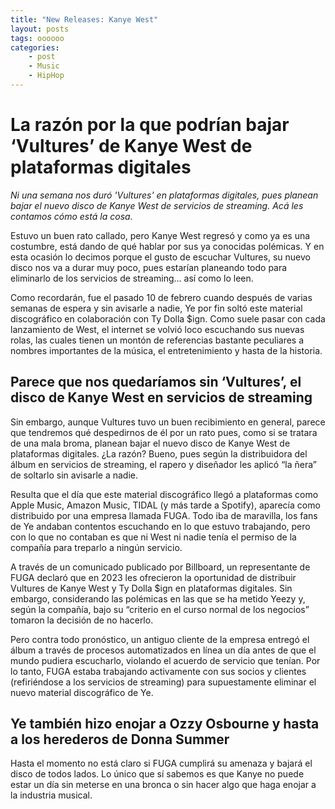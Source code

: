 ```yaml
---
title: "New Releases: Kanye West"
layout: posts
tags: oooooo
categories: 
    - post
    - Music
    - HipHop
---
```


# La razón por la que podrían bajar ‘Vultures’ de Kanye West de plataformas digitales

_Ni una semana nos duró 'Vultures' en plataformas digitales, pues planean bajar el nuevo disco de Kanye West de servicios de streaming. Acá les contamos cómo está la cosa._

Estuvo un buen rato callado, pero Kanye West regresó y como ya es una costumbre, está dando de qué hablar por sus ya conocidas polémicas. Y en esta ocasión lo decimos porque el gusto de escuchar Vultures, su nuevo disco nos va a durar muy poco, pues estarían planeando todo para eliminarlo de los servicios de streaming… así como lo leen.

Como recordarán, fue el pasado 10 de febrero cuando después de varias semanas de espera y sin avisarle a nadie, Ye por fin soltó este material discográfico en colaboración con Ty Dolla $ign. Como suele pasar con cada lanzamiento de West, el internet se volvió loco escuchando sus nuevas rolas, las cuales tienen un montón de referencias bastante peculiares a nombres importantes de la música, el entretenimiento y hasta de la historia.

## Parece que nos quedaríamos sin ‘Vultures’, el disco de Kanye West en servicios de streaming

Sin embargo, aunque Vultures tuvo un buen recibimiento en general, parece que tendremos qué despedirnos de él por un rato pues, como si se tratara de una mala broma, planean bajar el nuevo disco de Kanye West de plataformas digitales. ¿La razón? Bueno, pues según la distribuidora del álbum en servicios de streaming, el rapero y diseñador les aplicó “la ñera” de soltarlo sin avisarle a nadie.

Resulta que el día que este material discográfico llegó a plataformas como Apple Music, Amazon Music, TIDAL (y más tarde a Spotify), aparecía como distribuido por una empresa llamada FUGA. Todo iba de maravilla, los fans de Ye andaban contentos escuchando en lo que estuvo trabajando, pero con lo que no contaban es que ni West ni nadie tenía el permiso de la compañía para treparlo a ningún servicio.

A través de un comunicado publicado por Billboard, un representante de FUGA declaró que en 2023 les ofrecieron la oportunidad de distribuir Vultures de Kanye West y Ty Dolla $ign en plataformas digitales. Sin embargo, considerando las polémicas en las que se ha metido Yeezy y, según la compañía, bajo su “criterio en el curso normal de los negocios” tomaron la decisión de no hacerlo.

Pero contra todo pronóstico, un antiguo cliente de la empresa entregó el álbum a través de procesos automatizados en línea un día antes de que el mundo pudiera escucharlo, violando el acuerdo de servicio que tenían. Por lo tanto, FUGA estaba trabajando activamente con sus socios y clientes (refiriéndose a los servicios de streaming) para supuestamente eliminar el nuevo material discográfico de Ye.

## Ye también hizo enojar a Ozzy Osbourne y hasta a los herederos de Donna Summer

Hasta el momento no está claro si FUGA cumplirá su amenaza y bajará el disco de todos lados. Lo único que sí sabemos es que Kanye no puede estar un día sin meterse en una bronca o sin hacer algo que haga enojar a la industria musical.



